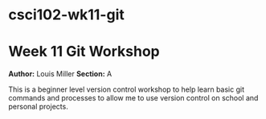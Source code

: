 # csci102-wk11-git
# Week 11 Git Workshop
**Author:** Louis Miller
**Section:** A

This is a beginner level version control workshop to help learn basic git commands and processes to allow me to use version control on school and personal projects.